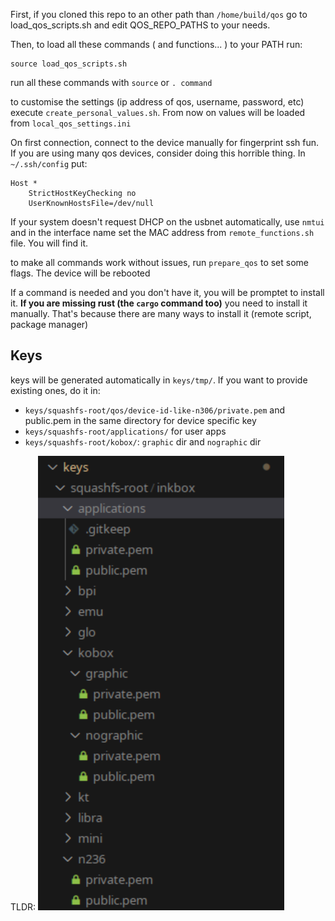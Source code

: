 First, if you cloned this repo to an other path than `/home/build/qos` go to load_qos_scripts.sh and edit QOS_REPO_PATHS to your needs.

Then, to load all these commands ( and functions... ) to your PATH run:
```
source load_qos_scripts.sh
```
run all these commands with `source` or `. command`

to customise the settings (ip address of qos, username, password, etc) execute `create_personal_values.sh`. From now on values will be loaded from `local_qos_settings.ini`

On first connection, connect to the device manually for fingerprint ssh fun. If you are using many qos devices, consider doing this horrible thing. In `~/.ssh/config` put:
```
Host *
    StrictHostKeyChecking no
    UserKnownHostsFile=/dev/null
```

If your system doesn't request DHCP on the usbnet automatically, use `nmtui` and in the interface name set the MAC address from `remote_functions.sh` file. You will find it.

to make all commands work without issues, run `prepare_qos` to set some flags. The device will be rebooted

If a command is needed and you don't have it, you will be promptet to install it. **If you are missing rust (the `cargo` command too)** you need to install it manually. That's because there are many ways to install it (remote script, package manager)

## Keys
keys will be generated automatically in `keys/tmp/`. If you want to provide existing ones, do it in:
- `keys/squashfs-root/qos/device-id-like-n306/private.pem` and public.pem in the same directory for device specific key
- `keys/squashfs-root/applications/` for user apps
- `keys/squashfs-root/kobox/`: `graphic` dir and `nographic` dir

TLDR:
![key-tree](img/key-tree.png)